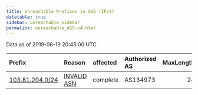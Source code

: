 ```yaml
---
title: Unreachable Prefixes in AS5 (IPv4)
datatable: true
sidebar: unreachable_sidebar
permalink: unreachable_AS5-v4.html
---
```


Data as of 2019-06-19 20:45:00 UTC


<div class="datatable-begin"></div>

| Prefix                                                   | Reason                                                                                             | affected   | Authorized AS   |   MaxLength | Anchor                                       |   unreachable /24s |
|:---------------------------------------------------------|:---------------------------------------------------------------------------------------------------|:-----------|:----------------|------------:|:---------------------------------------------|-------------------:|
| [103.81.204.0/24](https://stat.ripe.net/103.81.204.0/24) | [INVALID ASN](https://rpki-validator.ripe.net/announcement-preview?asn=AS5&prefix=103.81.204.0/24) | complete   | AS134973        |          24 | [APNIC](unreachable_APNIC_RPKI_Root-v4.html) |                  1 |

<div class="datatable-end"></div>